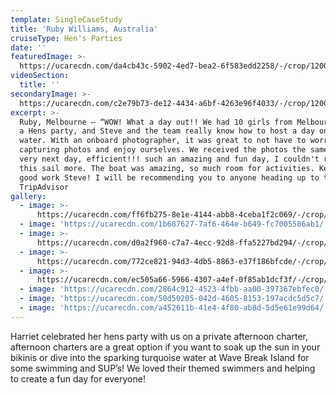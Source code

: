 ```yaml
---
template: SingleCaseStudy
title: 'Ruby Williams, Australia'
cruiseType: Hen's Parties
date: ''
featuredImage: >-
  https://ucarecdn.com/da4cb43c-5902-4ed7-bea2-6f583edd2258/-/crop/1200x1536/0,64/-/preview/
videoSection:
  title: ''
secondaryImage: >-
  https://ucarecdn.com/c2e79b73-de12-4434-a6bf-4263e96f4033/-/crop/1200x1324/0,0/-/preview/
excerpt: >-
  Ruby, Melbourne – “WOW! What a day out!! We had 10 girls from Melbourne up for
  a Hens party, and Steve and the team really know how to host a day on the
  water. With an onboard photographer, it was great to not have to worry about
  capturing photos and enjoy ourselves. We received the photos the same or the
  very next day, efficient!!! such an amazing and fun day, I couldn't recommend
  this sail more. The boat was amazing, so much room for activities. Keep up the
  good work Steve! I will be recommending you to anyone heading up to the GC!!”
  TripAdvisor
gallery:
  - image: >-
      https://ucarecdn.com/ff6fb275-8e1e-4144-abb8-4ceba1f2c069/-/crop/1200x1062/0,322/-/preview/
  - image: 'https://ucarecdn.com/1b687627-7af6-464e-b649-fc7005586ab1/'
  - image: >-
      https://ucarecdn.com/d0a2f960-c7a7-4ecc-92d8-ffa5227bd294/-/crop/944x816/0,225/-/preview/
  - image: >-
      https://ucarecdn.com/772ce821-94d3-4db5-8863-e37f186bfcde/-/crop/1338x778/0,115/-/preview/
  - image: >-
      https://ucarecdn.com/ec505a66-5966-4307-a4ef-0f85ab1dcf3f/-/crop/1068x901/0,0/-/preview/
  - image: 'https://ucarecdn.com/2864c912-4523-4fbb-aa00-397367ebfec0/'
  - image: 'https://ucarecdn.com/50d50205-042d-4605-8153-197acdc5d5c7/'
  - image: 'https://ucarecdn.com/a452611b-41e4-4f80-ab8d-5d5e61e99d64/'
---
```

Harriet celebrated her hens party with us on a private afternoon charter, afternoon charters are a great option if you want to soak up the sun in your bikinis or dive into the sparking turquoise water at Wave Break Island for some swimming and SUP’s! We loved their themed swimmers and helping to create a fun day for everyone!

